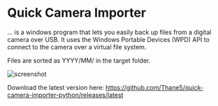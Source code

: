 # Quick Camera Importer

... is a windows program that lets you easily back up files from a digital camera over USB. 
It uses the Windows Portable Devices (WPD) API to connect to the camera over a virtual file system.

Files are sorted as YYYY/MM/ in the target folder.

![screenshot](https://github.com/user-attachments/assets/a0570ed0-394e-4dc3-86b4-a914a6f4986c)

Download the latest version here: https://github.com/Thane5/quick-camera-importer-python/releases/latest
